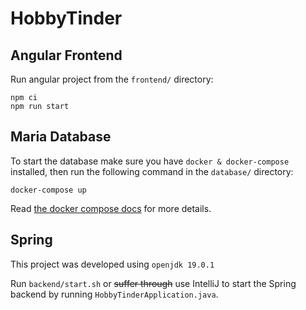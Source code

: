 # HobbyTinder
## Angular Frontend
Run angular project from the `frontend/` directory:

```
npm ci
npm run start
```

## Maria Database
To start the database make sure you have `docker & docker-compose` installed, then run the following command in the `database/` directory:
```
docker-compose up
```
Read [the docker compose docs](https://docs.docker.com/engine/reference/commandline/compose_up/) for more details.

## Spring
This project was developed using `openjdk 19.0.1`

Run `backend/start.sh` or ~~suffer through~~ use IntelliJ to start the Spring backend by running `HobbyTinderApplication.java`.

